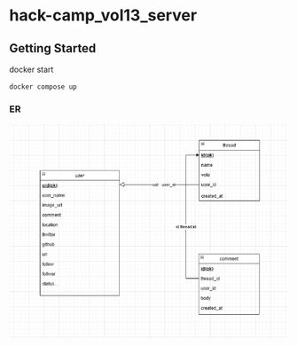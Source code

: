 # hack-camp_vol13_server





## Getting Started
docker start  

```
docker compose up
```


### ER
![ER](./img/ER.png)






